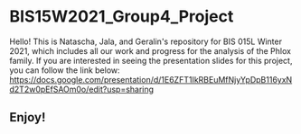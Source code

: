 # BIS15W2021_Group4_Project

Hello! This is Natascha, Jala, and Geralin's repository for BIS 015L Winter 2021, which includes all our work and progress for the analysis of the Phlox family.
If you are interested in seeing the presentation slides for this project, you can follow the link below:
https://docs.google.com/presentation/d/1E6ZFT1IkRBEuMfNjyYpDpB116yxNd2T2w0pEfSAOm0o/edit?usp=sharing


## Enjoy!

